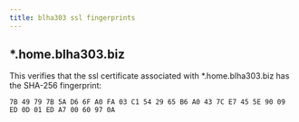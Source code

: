 ```yaml
---
title: blha303 ssl fingerprints
---
```


*.home.blha303.biz
------------------

This verifies that the ssl certificate associated with *.home.blha303.biz has the SHA-256 fingerprint:

    7B 49 79 7B 5A D6 6F A0 FA 03 C1 54 29 65 B6 A0 43 7C E7 45 5E 90 09 ED 0D 01 ED A7 00 60 97 0A
